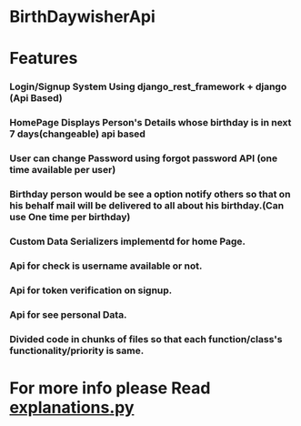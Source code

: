 # BirthDaywisherApi

# Features

<h3>Login/Signup System Using django_rest_framework + django (Api Based)</h3>

<h3>HomePage Displays Person's Details whose birthday is in next 7 days(changeable) api based</h3>

<h3>User can change Password using forgot password API (one time available per user)</h3>

<h3>Birthday person would be see a option notify others so that on his behalf mail will be delivered to all about his birthday.(Can use One time per birthday)</h3>

<h3>Custom Data Serializers implementd for home Page.</h3>

<h3>Api for check is username available or not.</h3>

<h3>Api for token verification on signup.</h3>

<h3>Api for see personal Data.</h3>

<h3>Divided code in chunks of files so that each function/class's functionality/priority is same.</h3>

# For more info please Read <a href="#">__explanations__.py</a>
